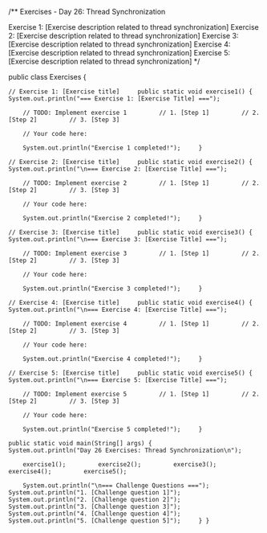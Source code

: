 /** Exercises - Day 26: Thread Synchronization

Exercise 1: [Exercise description related to thread synchronization] Exercise 2: [Exercise description related to thread synchronization] Exercise 3: [Exercise description related to thread synchronization] Exercise 4: [Exercise description related to thread synchronization] Exercise 5: [Exercise description related to thread synchronization]  */

public class Exercises {

    // Exercise 1: [Exercise title]     public static void exercise1() {         System.out.println("=== Exercise 1: [Exercise Title] ===");

        // TODO: Implement exercise 1         // 1. [Step 1]         // 2. [Step 2]         // 3. [Step 3]

        // Your code here:

        System.out.println("Exercise 1 completed!");     }

    // Exercise 2: [Exercise title]     public static void exercise2() {         System.out.println("\n=== Exercise 2: [Exercise Title] ===");

        // TODO: Implement exercise 2         // 1. [Step 1]         // 2. [Step 2]         // 3. [Step 3]

        // Your code here:

        System.out.println("Exercise 2 completed!");     }

    // Exercise 3: [Exercise title]     public static void exercise3() {         System.out.println("\n=== Exercise 3: [Exercise Title] ===");

        // TODO: Implement exercise 3         // 1. [Step 1]         // 2. [Step 2]         // 3. [Step 3]

        // Your code here:

        System.out.println("Exercise 3 completed!");     }

    // Exercise 4: [Exercise title]     public static void exercise4() {         System.out.println("\n=== Exercise 4: [Exercise Title] ===");

        // TODO: Implement exercise 4         // 1. [Step 1]         // 2. [Step 2]         // 3. [Step 3]

        // Your code here:

        System.out.println("Exercise 4 completed!");     }

    // Exercise 5: [Exercise title]     public static void exercise5() {         System.out.println("\n=== Exercise 5: [Exercise Title] ===");

        // TODO: Implement exercise 5         // 1. [Step 1]         // 2. [Step 2]         // 3. [Step 3]

        // Your code here:

        System.out.println("Exercise 5 completed!");     }

    public static void main(String[] args) {         System.out.println("Day 26 Exercises: Thread Synchronization\n");

        exercise1();         exercise2();         exercise3();         exercise4();         exercise5();

        System.out.println("\n=== Challenge Questions ===");         System.out.println("1. [Challenge question 1]");         System.out.println("2. [Challenge question 2]");         System.out.println("3. [Challenge question 3]");         System.out.println("4. [Challenge question 4]");         System.out.println("5. [Challenge question 5]");     } }
